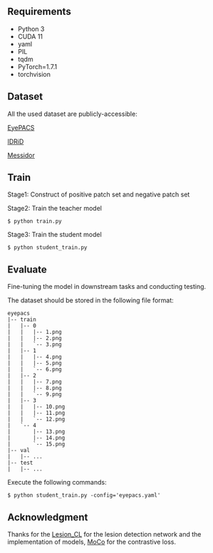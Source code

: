 

## Requirements

- Python 3
- CUDA 11
- yaml
- PIL
- tqdm
- PyTorch=1.7.1
- torchvision



## Dataset

All the used dataset are publicly-accessible:

[EyePACS](https://www.kaggle.com/c/diabetic-retinopathy-detection/data)

[IDRiD](https://idrid.grand-challenge.org/)

[Messidor](https://www.adcis.net/en/third-party/messidor/)



## Train

Stage1: Construct of positive patch set and negative patch set



Stage2: Train the teacher model

```
$ python train.py
```

Stage3: Train the student model

```
$ python student_train.py
```



## Evaluate

Fine-tuning the model in downstream tasks and conducting testing.

The dataset should be stored in the following file format:

```
eyepacs
|-- train
|   |-- 0
|   |   |-- 1.png
|   |   |-- 2.png
|   |   `-- 3.png
|   |-- 1
|   |   |-- 4.png
|   |   |-- 5.png
|   |   `-- 6.png
|   |-- 2
|   |   |-- 7.png
|   |   |-- 8.png
|   |   `-- 9.png
|   |-- 3
|   |   |-- 10.png
|   |   |-- 11.png
|   |   `-- 12.png
|   `-- 4
|       |-- 13.png
|       |-- 14.png
|       `-- 15.png
|-- val
|   |-- ...
|-- test
|   |-- ...
```

Execute the following commands:

```
$ python student_train.py -config='eyepacs.yaml'
```



## Acknowledgment

Thanks for the [Lesion_CL](https://github.com/YijinHuang/Lesion-based-Contrastive-Learning) for the lesion detection network and the implementation of models, [MoCo](https://github.com/facebookresearch/moco) for the contrastive loss. 
